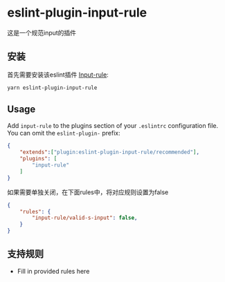 # eslint-plugin-input-rule

这是一个规范input的插件

## 安装

首先需要安装该eslint插件 [Input-rule](https://www.npmjs.com/package/eslint-plugin-input-rule):

```sh
yarn eslint-plugin-input-rule
```

## Usage

Add `input-rule` to the plugins section of your `.eslintrc` configuration file. You can omit the `eslint-plugin-` prefix:

```json
{
    "extends":["plugin:eslint-plugin-input-rule/recommended"],
    "plugins": [
        "input-rule"
    ]
}
```

如果需要单独关闭，在下面rules中，将对应规则设置为false

```json
{
    "rules": {
        "input-rule/valid-s-input": false,
    }
}
```

## 支持规则

* Fill in provided rules here



